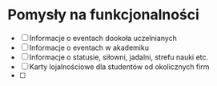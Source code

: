 # Pomysły na funkcjonalności

- [ ] Informacje o eventach dookoła uczelnianych
- [ ] Informacje o eventach w akademiku
- [ ] Informacje o statusie, siłowni, jadalni, strefu nauki etc.
- [ ] Karty lojalnościowe dla studentów od okolicznych firm
- [ ] 

